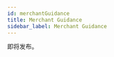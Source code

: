 ```yaml
---
id: merchantGuidance
title: Merchant Guidance
sidebar_label: Merchant Guidance
---
```


即将发布。

<!--
Group Owner可以注册成为商户。成为商户之后，将会获得两部分额外收益：

1. 存储用户数据带来质押上限的提升；
2. 存储市场的订单奖励；

> 本文中提到的存储市场奖励仅限订单奖励，不涉及存储用户文件后带来的质押上限的提升。想要了解质押上限提升规则请阅读[经济白皮书](https://crust-data.oss-cn-shanghai.aliyuncs.com/crust-home/whitepapers/ecowhitepaper_en.pdf)

本文将提供以下指引：如何注册成为商户、如何配置接单策略、如何获得存储市场的奖励，这些指引将帮助新的存储商户在Crust网络中平稳运营。

## 1. 新商户注册指引

Group Owner进入 [Crust Apps](apps.crust.network) -> DSM -> Storage Merchant. 点击右上角的“注册”。如下图：

![register](assets/merchant/register.png)

> 注意：注册之前，需要确保Group Owner账户锁定超过0.01CRU的基础[保障金](#31-保障金锁定)。

## 2. 配置存储订单获取策略

```sManager Related, Need Work```

## 3. 获得存储市场奖励

存储市场奖励，来自于存储订单。用户为存储订单支付费用的20%将会被最先完成存储封装（“封装”一词可查阅[术语表](glossary.md)）的四个节点获得。但存储市场奖励不会直接进入到存储商户的账户余额中。为了获得存储市场奖励，存储商户需要完成保障金锁定、订单奖励清算以及存储市场奖励领取三个操作。

### 3.1 保障金锁定

在[订单清算](orderSettlement.md)后，订单奖励实际上处于一种待领取的状态。而待领取的奖励总额有一个上限，这个上限跟锁定的担保金总额相等。

> 举个例子：如果商户锁定了10个CRU的担保金，那么这个商户在不断提供存储市场服务的过程中将会不断累积存储订单奖励。直到总待领取奖励达到10CRU后，新的订单奖励将被丢弃。这个时候商户有两个选择：1，领取奖励带商户的余额，此时待领取奖励变为0，可以重新积累；2，锁定更多保障金，这样可以增大待领取奖励金的累计值。

以下是几个保障金相关的操作：

#### 3.1.1 增加保障金

进入 [Crust Apps](apps.crust.network) -> DSM -> Storage Merchant。在GroupOwner账号栏中，点击带有'+'号的 “add collateral”按钮。

![addCollateral](assets/merchant/addCollaterall.png)

成功增加保障金后，

#### 3.1.1 减少保障金

```Need work```

### 3.2 订单奖励清算

清算是商户获得存储订单奖励的前置步骤，清算后对应的订单奖励会被累计到对应商户的待领取奖励中。清算条件和清算步骤可以参考[清算指南](orderSettlement.md)。

### 3.3 存储市场奖励领取

如果存储商户通过前面的指引，锁定了足够的保障金并且完成了订单清算，获得了待领取奖励，那么商户可以按以下步骤领取这些奖励。

```Need work```
-->